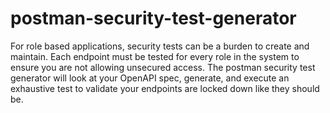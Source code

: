 # postman-security-test-generator
For role based applications, security tests can be a burden to create and maintain. Each endpoint must be tested for every role in the system to ensure you are not allowing unsecured access. The postman security test generator will look at your OpenAPI spec, generate, and execute an exhaustive test to validate your endpoints are locked down like they should be.

